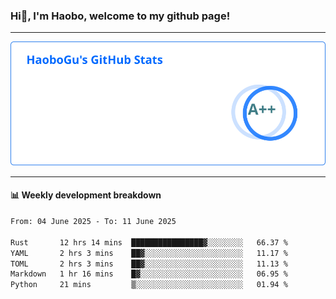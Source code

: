 <!--<h2 align="center"> Hi👋, I'm Haobo, welcome to my github page! </h2>-->
### Hi👋, I'm Haobo, welcome to my github page!
-------

<img href="https://github.com/HaoboGu" src="assets/stats.svg" alt="github stats" /> 

-------

#### 📊 **Weekly development breakdown**
<!--START_SECTION:waka-->

```txt
From: 04 June 2025 - To: 11 June 2025

Rust       12 hrs 14 mins  ████████████████▓░░░░░░░░   66.37 %
YAML       2 hrs 3 mins    ██▓░░░░░░░░░░░░░░░░░░░░░░   11.17 %
TOML       2 hrs 3 mins    ██▓░░░░░░░░░░░░░░░░░░░░░░   11.13 %
Markdown   1 hr 16 mins    █▓░░░░░░░░░░░░░░░░░░░░░░░   06.95 %
Python     21 mins         ▒░░░░░░░░░░░░░░░░░░░░░░░░   01.94 %
```

<!--END_SECTION:waka-->
<!--
backup url: https://github-readme-status-dusky-ten.vercel.app/api?username=HaoboGu&count_private=true&show_icons=true&theme=transparent&border_color=2f80ed
-->
<!--
**HaoboGu/HaoboGu** is a ✨ _special_ ✨ repository because its `README.md` (this file) appears on your GitHub profile.

Here are some ideas to get you started:

- 🔭 I’m currently working on AI-assisted programming tools
- 🌱 I’m currently learning ...
- 👯 I’m looking to collaborate on ...
- 🤔 I’m looking for help with ...
- 💬 Ask me about ...
- 📫 How to reach me: ...
- 😄 Pronouns: ...
- ⚡ Fun fact: ...
-->
